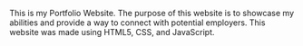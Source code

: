This is my Portfolio Website.
The purpose of this website is to showcase my abilities and provide a way to connect with potential employers.
This website was made using HTML5, CSS, and JavaScript.
